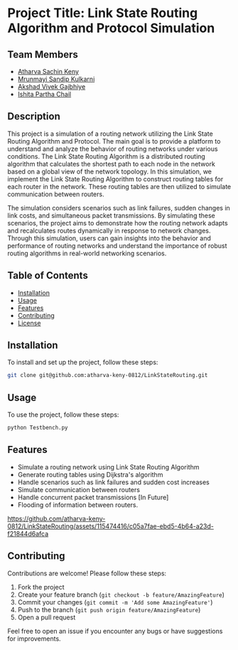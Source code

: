 # Project Title: Link State Routing Algorithm and Protocol Simulation

## Team Members

- [Atharva Sachin Keny](https://github.com/atharva-keny-0812)
- [Mrunmayi Sandip Kulkarni](https://github.com/MrunmayiKulkarni)
- [Akshad Vivek Gajbhiye](https://github.com/akshad-gajbhiye)
- [Ishita Partha Chail](https://github.com/ishitachail)

## Description
This project is a simulation of a routing network utilizing the Link State Routing Algorithm and Protocol. The main goal is to provide a platform to understand and analyze the behavior of routing networks under various conditions. The Link State Routing Algorithm is a distributed routing algorithm that calculates the shortest path to each node in the network based on a global view of the network topology. In this simulation, we implement the Link State Routing Algorithm to construct routing tables for each router in the network. These routing tables are then utilized to simulate communication between routers.

The simulation considers scenarios such as link failures, sudden changes in link costs, and simultaneous packet transmissions. By simulating these scenarios, the project aims to demonstrate how the routing network adapts and recalculates routes dynamically in response to network changes. Through this simulation, users can gain insights into the behavior and performance of routing networks and understand the importance of robust routing algorithms in real-world networking scenarios.
## Table of Contents

- [Installation](#installation)
- [Usage](#usage)
- [Features](#features)
- [Contributing](#contributing)
- [License](#license)

## Installation

To install and set up the project, follow these steps:

```bash
git clone git@github.com:atharva-keny-0812/LinkStateRouting.git
```
## Usage

To use the project, follow these steps:

```bash
python Testbench.py
```
## Features

- Simulate a routing network using Link State Routing Algorithm
- Generate routing tables using Dijkstra's algorithm
- Handle scenarios such as link failures and sudden cost increases
- Simulate communication between routers
- Handle concurrent packet transmissions [In Future]
- Flooding of information between routers.


https://github.com/atharva-keny-0812/LinkStateRouting/assets/115474416/c05a7fae-ebd5-4b64-a23d-f21844d6afca


## Contributing

Contributions are welcome! Please follow these steps:

1. Fork the project
2. Create your feature branch (`git checkout -b feature/AmazingFeature`)
3. Commit your changes (`git commit -m 'Add some AmazingFeature'`)
4. Push to the branch (`git push origin feature/AmazingFeature`)
5. Open a pull request

Feel free to open an issue if you encounter any bugs or have suggestions for improvements.
